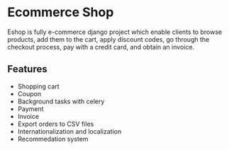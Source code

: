 # Ecommerce Shop

Eshop is fully e-commerce django project which enable clients to browse products, add them to the cart, apply discount codes, go through the checkout process, pay with a credit card, and obtain an invoice.

## Features

- Shopping cart
- Coupon
- Background tasks with celery
- Payment
- Invoice
- Export orders to CSV files
- Internationalization and localization
- Recommedation system

